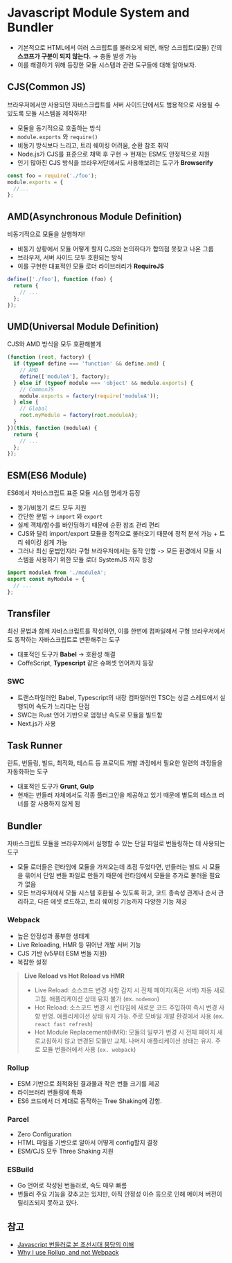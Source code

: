 # Javascript Module System and Bundler

- 기본적으로 HTML에서 여러 스크립트를 불러오게 되면, 해당 스크립트(모듈) 간의 **스코프가 구분이 되지 않는다.** → 충돌 발생 가능
- 이를 해결하기 위해 등장한 모듈 시스템과 관련 도구들에 대해 알아보자.

## CJS(Common JS)

브라우저에서만 사용되던 자바스크립트를 서버 사이드단에서도 범용적으로 사용될 수 있도록 모듈 시스템을 제작하자!

- 모듈을 동기적으로 호출하는 방식
- `module.exports` 와 `require()`
- 비동기 방식보다 느리고, 트리 쉐이킹 어려움, 순환 참조 취약
- Node.js가 CJS를 표준으로 채택 후 구현 → 현재는 ESM도 안정적으로 지원
- 인기 많아진 CJS 방식을 브라우저단에서도 사용해보려는 도구가 **Browserify**

```js
const foo = require('./foo');
module.exports = {
  //...
};
```

## AMD(Asynchronous Module Definition)

비동기적으로 모듈을 실행하자!

- 비동기 상황에서 모듈 어떻게 할지 CJS와 논의하다가 합의점 못찾고 나온 그룹
- 브라우저, 서버 사이드 모두 호환되는 방식
- 이를 구현한 대표적인 모듈 로더 라이브러리가 **RequireJS**

```js
define(['./foo'], function (foo) {
  return {
    // ...
  };
});
```

## UMD(Universal Module Definition)

CJS와 AMD 방식을 모두 호환해볼게

```js
(function (root, factory) {
  if (typeof define === 'function' && define.amd) {
    // AMD
    define(['moduleA'], factory);
  } else if (typeof module === 'object' && module.exports) {
    // CommonJS
    module.exports = factory(require('moduleA'));
  } else {
    // Global
    root.myModule = factory(root.moduleA);
  }
})(this, function (moduleA) {
  return {
    // ...
  };
});
```

## ESM(ES6 Module)

ES6에서 자바스크립트 표준 모듈 시스템 명세가 등장

- 동기/비동기 로드 모두 지원
- 간단한 문법 → `import` 와 `export`
- 실제 객체/함수를 바인딩하기 때문에 순환 참조 관리 편리
- CJS와 달리 import/export 모듈을 정적으로 불러오기 때문에 정적 분석 가능 + 트리 쉐이킹 쉽게 가능
- 그러나 최신 문법인지라 구형 브라우저에서는 동작 안함 -> 모든 환경에서 모듈 시스템을 사용하기 위한 모듈 로더 SystemJS 까지 등장

```js
import moduleA from './moduleA';
export const myModule = {
  // ...
};
```

## Transfiler

최신 문법과 함께 자바스크립트를 작성하면, 이를 한번에 컴파일해서 구형 브라우저에서도 동작하는 자바스크립트로 변환해주는 도구

- 대표적인 도구가 **Babel** → 호환성 해결
- CoffeScript, **Typescript** 같은 슈퍼셋 언어까지 등장

### SWC

- 트랜스파일러인 Babel, Typescript의 내장 컴파일러인 TSC는 싱글 스레드에서 실행되어 속도가 느리다는 단점
- SWC는 Rust 언어 기반으로 엄청난 속도로 모듈을 빌드함
- Next.js가 사용

## Task Runner

린트, 번들링, 빌드, 최적화, 테스트 등 프로덕트 개발 과정에서 필요한 일련의 과정들을 자동화하는 도구

- 대표적인 도구가 **Grunt, Gulp**
- 현재는 번들러 자체에서도 각종 플러그인을 제공하고 있기 때문에 별도의 테스크 러너를 잘 사용하지 않게 됨

## Bundler

자바스크립트 모듈을 브라우저에서 실행할 수 있는 단일 파일로 번들링하는 데 사용되는 도구

- 모듈 로더들은 런타임에 모듈을 가져오는데 초점 두었다면, 번들러는 빌드 시 모듈을 묶어서 단일 번들 파일로 만들기 때문에 런타임에서 모듈을 추가로 불러올 필요가 없음
- 모든 브라우저에서 모듈 시스템 호환될 수 있도록 하고, 코드 종속성 관계나 순서 관리하고, 다른 에셋 로드하고, 트리 쉐이킹 기능까지 다양한 기능 제공

### Webpack

- 높은 안정성과 풍부한 생태계
- Live Reloading, HMR 등 뛰어난 개발 서버 기능
- CJS 기반 (v5부터 ESM 번들 지원)
- 복잡한 설정

> **Live Reload vs Hot Reload vs HMR**
>
> - Live Reload: 소스코드 변경 사항 감지 시 전체 페이지(혹은 서버) 자동 새로고침. 애플리케이션 상태 유지 불가 (ex. `nodemon`)
> - Hot Reload: 소스코드 변경 시 런타임에 새로운 코드 주입하여 즉시 변경 사항 반영. 애플리케이션 상태 유지 가능. 주로 모바일 개발 환경에서 사용 (ex. `react fast refresh`)
> - Hot Module Replacement(HMR): 모듈의 일부가 변경 시 전체 페이지 새로고침하지 않고 변경된 모듈만 교체. 나머지 애플리케이션 상태는 유지. 주로 모듈 번들러에서 사용 (`ex. webpack`)

### Rollup

- ESM 기반으로 최적화된 결과물과 작은 번들 크기를 제공
- 라이브러리 번들링에 특화
- ES6 코드에서 더 제대로 동작하는 Tree Shaking에 강함.

### Parcel

- Zero Configuration
- HTML 파일을 기반으로 알아서 어떻게 config할지 결정
- ESM/CJS 모두 Three Shaking 지원

### ESBuild

- Go 언어로 작성된 번들러로, 속도 매우 빠름
- 번들러 주요 기능을 갖추고는 있지만, 아직 안정성 이슈 등으로 인해 메이저 버전이 릴리즈되지 못하고 있다.

## 참고

- [Javascript 번들러로 본 조선시대 붕당의 이해](https://yozm.wishket.com/magazine/detail/1261/)
- [Why I use Rollup, and not Webpack](https://medium.com/@PepsRyuu/why-i-use-rollup-and-not-webpack-e3ab163f4fd3)
